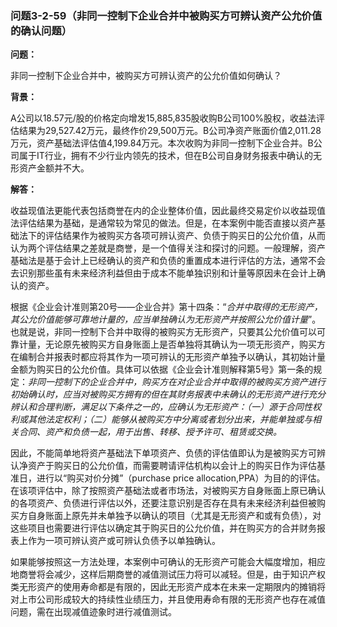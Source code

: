 ### 问题3-2-59（非同一控制下企业合并中被购买方可辨认资产公允价值的确认问题）

**问题：**

非同一控制下企业合并中，被购买方可辨认资产的公允价值如何确认？

**背景：**

A公司以18.57元/股的价格定向增发15,885,835股收购B公司100%股权，收益法评估结果为29,527.42万元，最终作价29,500万元。B公司净资产账面价值2,011.28万元，资产基础法评估值4,199.84万元。本次收购为非同一控制下企业合并。B公司属于IT行业，拥有不少行业内领先的技术，但在B公司自身财务报表中确认的无形资产金额并不大。

**解答：**

收益现值法更能代表包括商誉在内的企业整体价值，因此最终交易定价以收益现值法评估结果为基础，是通常较为常见的做法。但是，在本案例中能否直接以资产基础法下的评估结果作为被购买方各项可辨认资产、负债于购买日的公允价值，从而认为两个评估结果之差就是商誉，是一个值得关注和探讨的问题。一般理解，资产基础法是基于会计上已经确认的资产和负债的重置成本进行评估的方法，通常不会去识别那些虽有未来经济利益但由于成本不能单独识别和计量等原因未在会计上确认的资产。

根据《企业会计准则第20号——企业合并》第十四条：“*合并中取得的无形资产，其公允价值能够可靠地计量的，应当单独确认为无形资产并按照公允价值计量*”。也就是说，非同一控制下合并中取得的被购买方无形资产，只要其公允价值可以可靠计量，无论原先被购买方自身账面上是否单独将其确认为一项无形资产，购买方在编制合并报表时都应将其作为一项可辨认的无形资产单独予以确认，其初始计量金额为购买日的公允价值。具体可以依据《企业会计准则解释第5号》第一条的规定：*非同一控制下的企业合并中，购买方在对企业合并中取得的被购买方资产进行初始确认时，应当对被购买方拥有的但在其财务报表中未确认的无形资产进行充分辨认和合理判断，满足以下条件之一的，应确认为无形资产：（一）源于合同性权利或其他法定权利；（二）能够从被购买方中分离或者划分出来，并能单独或与相关合同、资产和负债一起，用于出售、转移、授予许可、租赁或交换。*

因此，不能简单地将资产基础法下单项资产、负债的评估值即认为是被购买方可辨认净资产于购买日的公允价值，而需要聘请评估机构以会计上的购买日作为评估基准日，进行以“购买对价分摊”（purchase
price
allocation,PPA）为目的的评估。在该项评估中，除了按照资产基础法或者市场法，对被购买方自身账面上原已确认的各项资产、负债进行评估以外，还要注意识别是否存在具有未来经济利益但被购买方自身账面上原先并未单独予以确认的项目（尤其是无形资产和或有负债），对这些项目也需要进行评估以确定其于购买日的公允价值，并在购买方的合并财务报表上作为一项可辨认资产或可辨认负债予以单独确认。

如果能够按照这一方法处理，本案例中可确认的无形资产可能会大幅度增加，相应地商誉将会减少，这样后期商誉的减值测试压力将可以减轻。但是，由于知识产权类无形资产的使用寿命都是有限的，因此无形资产成本在未来一定期限内的摊销将对上市公司形成较大的持续性业绩压力，并且使用寿命有限的无形资产也存在减值问题，需在出现减值迹象时进行减值测试。